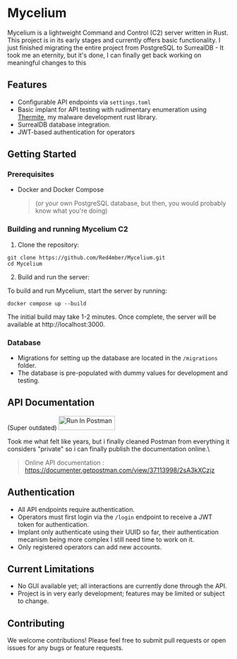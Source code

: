 # Mycelium

Mycelium is a lightweight Command and Control (C2) server written in Rust. This project is in its early stages and currently offers basic functionality.
I just finished migrating the entire project from PostgreSQL to SurrealDB - It  took me an eternity, but it's done, I can finally get back working on meaningful changes to this

## Features

- Configurable API endpoints via `settings.toml`
- Basic implant for API testing with rudimentary enumeration using [Thermite](https://github.com/Red4mber/Thermite), my malware development rust library.
- SurrealDB database integration.
- JWT-based authentication for operators

## Getting Started

### Prerequisites

- Docker and Docker Compose 
    > (or your own PostgreSQL database, but then, you would probably know what you're doing)

### Building and running Mycelium C2

1. Clone the repository:

```shell
git clone https://github.com/Red4mber/Mycelium.git
cd Mycelium
```
2. Build and run the server:

To build and run Mycelium, start the server by running:
```shell
docker compose up --build
```

The initial build may take 1-2 minutes. Once complete, the server will be available at http://localhost:3000.

### Database

- Migrations for setting up the database are located in the `/migrations` folder.
- The database is pre-populated with dummy values for development and testing.

## API Documentation

(Super outdated)
[<img src="https://run.pstmn.io/button.svg" alt="Run In Postman" style="width: 128px; height: 32px;">](https://god.gw.postman.com/run-collection/37113998-034e0471-7c27-49a1-bcbf-df7905ac0989?action=collection%2Ffork&source=rip_markdown&collection-url=entityId%3D37113998-034e0471-7c27-49a1-bcbf-df7905ac0989%26entityType%3Dcollection%26workspaceId%3D8786ad64-fd37-4dcc-a897-dc9fefa82077#?env%5BPublic%5D=W3sia2V5IjoicGFzc3dvcmQiLCJ2YWx1ZSI6IiIsImVuYWJsZWQiOnRydWUsInR5cGUiOiJzZWNyZXQifSx7ImtleSI6ImFjY2Vzc1Rva2VuIiwidmFsdWUiOiIiLCJlbmFibGVkIjp0cnVlLCJ0eXBlIjoiYW55In0seyJrZXkiOiJmaWxlbmFtZSIsInZhbHVlIjoiaW1hZ2UuanBnIiwiZW5hYmxlZCI6dHJ1ZX1d)

Took me what felt like years, but i finally cleaned Postman from everything it considers "private" so i can finally publish the documentation online.\
> Online API documentation : 
> https://documenter.getpostman.com/view/37113998/2sA3kXCzjz


## Authentication

- All API endpoints require authentication.
- Operators must first login via the `/login` endpoint to receive a JWT token for authentication.
- Implant only authenticate using their UUID so far, their authentication mecanism being more complex I still need time to work on it.
- Only registered operators can add new accounts.

## Current Limitations

- No GUI available yet; all interactions are currently done through the API.
- Project is in very early development; features may be limited or subject to change.

## Contributing

We welcome contributions! Please feel free to submit pull requests or open issues for any bugs or feature requests.

